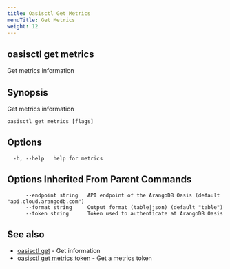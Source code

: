 ```yaml
---
title: Oasisctl Get Metrics
menuTitle: Get Metrics
weight: 12
---
```

## oasisctl get metrics

Get metrics information

## Synopsis
Get metrics information

```
oasisctl get metrics [flags]
```

## Options
```
  -h, --help   help for metrics
```

## Options Inherited From Parent Commands
```
      --endpoint string   API endpoint of the ArangoDB Oasis (default "api.cloud.arangodb.com")
      --format string     Output format (table|json) (default "table")
      --token string      Token used to authenticate at ArangoDB Oasis
```

## See also
* [oasisctl get](_index.md)	 - Get information
* [oasisctl get metrics token](get-metrics-token.md)	 - Get a metrics token

